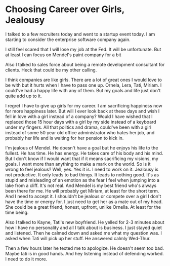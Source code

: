 # Choosing Career over Girls, Jealousy

I talked to a few recruiters today and went to a startup event today. I am starting to consider the enterprise software company again.

I still feel scared that I will lose my job at the Fed. It will be unfortunate. But at least I can focus on Mendel's paint company for a bit

Also I talked to sales force about being a remote development consultant for clients. Heck that could be my other calling.

I think companies are like girls. There are a lot of great ones I would love to be with but it hurts when I have to pass one up. Ornela, Lera, Tati, Miriam. I could've had a happy life with any of them. But my goals and life just don't quite add up to it.

I regret I have to give up girls for my career. I am sacrificing happiness now for more happiness later. But will I ever look back at these days and wish I fell in love with a girl instead of a company? Would I have wished that I replaced those 15 hour days with a girl by my side instead of a keyboard under my fingers. All that politics and drama, could've been with a girl instead of some 50 year old office administrator who hates her job, and probably her life and is waiting for her pension to kick in.

I'm jealous of Mendel. He doesn't have a goal but he enjoys his life to the fullest. He has time. He has energy. He takes care of his body and his mind. But I don't know if I would want that if it means sacrificing my visions, my goals. I want more than anything to make a mark on the world. So is it wrong to feel jealous? Well, yes. Yes it is. I need to work on it. Jealousy is not productive. It only leads to bad things. It leads to nothing good. It's as stupid and misleading of an emotion as the fear I feel when jumping into a lake from a cliff. It's not real. And Mendel is my best friend who's always been there for me. He will probably get Miriam, at least for the short term. And I need to accept it. I shouldn't be jealous or compete over a girl I don't have the time or energy for. I just need to get her as a mate out of my head. She could be a great friend, honest, upfront, unlike Ornella. At least for the time being.

Also I talked to Kayne, Tati's new boyfriend. He yelled for 2-3 minutes about how I have no personality and all I talk about is business. I just stayed quiet and listened. Then he calmed down and asked me what my question was. I asked when Tati will pick up her stuff. He answered calmly Wed-Thur.

Then a few hours later he texted me to apologize. He doesn't seem too bad. Maybe tati is in good hands. And hey listening instead of defending worked. I need to do it more.
